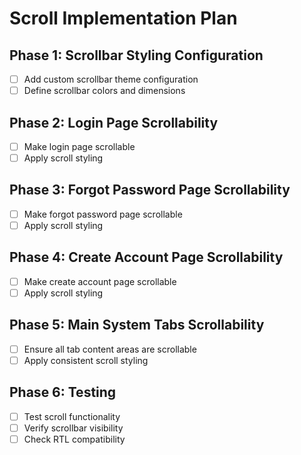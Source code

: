 # Scroll Implementation Plan

## Phase 1: Scrollbar Styling Configuration
- [ ] Add custom scrollbar theme configuration
- [ ] Define scrollbar colors and dimensions

## Phase 2: Login Page Scrollability
- [ ] Make login page scrollable
- [ ] Apply scroll styling

## Phase 3: Forgot Password Page Scrollability
- [ ] Make forgot password page scrollable
- [ ] Apply scroll styling

## Phase 4: Create Account Page Scrollability
- [ ] Make create account page scrollable
- [ ] Apply scroll styling

## Phase 5: Main System Tabs Scrollability
- [ ] Ensure all tab content areas are scrollable
- [ ] Apply consistent scroll styling

## Phase 6: Testing
- [ ] Test scroll functionality
- [ ] Verify scrollbar visibility
- [ ] Check RTL compatibility

